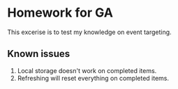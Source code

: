 
# Homework for GA

This excerise is to test my knowledge on event targeting.

## Known issues

1. Local storage doesn't work on completed items.
2. Refreshing will reset everything on completed items.



